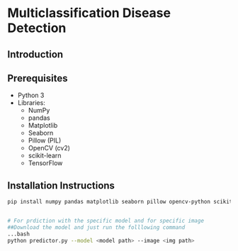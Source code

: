 # Multiclassification Disease Detection
## Introduction


## Prerequisites
- Python 3
- Libraries:
    - NumPy
    - pandas
    - Matplotlib
    - Seaborn
    - Pillow (PIL)
    - OpenCV (cv2)
    - scikit-learn
    - TensorFlow

## Installation Instructions
```bash
pip install numpy pandas matplotlib seaborn pillow opencv-python scikit-learn tensorflow


# For prdiction with the specific model and for specific image
##Download the model and just run the folllowing command
...bash
python predictor.py --model <model path> --image <img path>
